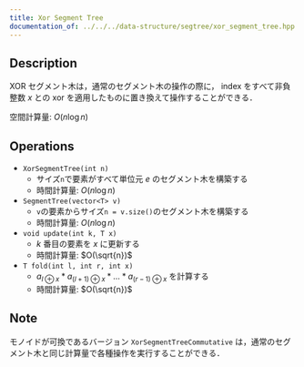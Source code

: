 ```yaml
---
title: Xor Segment Tree
documentation_of: ../../../data-structure/segtree/xor_segment_tree.hpp
---
```


## Description

XOR セグメント木は，通常のセグメント木の操作の際に， index をすべて非負整数 $x$ との xor を適用したものに置き換えて操作することができる．

空間計算量: $O(n \log n)$

## Operations

- `XorSegmentTree(int n)`
    - サイズ`n`で要素がすべて単位元 $e$ のセグメント木を構築する
    - 時間計算量: $O(n\log n)$
- `SegmentTree(vector<T> v)`
    - `v`の要素からサイズ`n = v.size()`のセグメント木を構築する
    - 時間計算量: $O(n\log n)$
- `void update(int k, T x)`
    - $k$ 番目の要素を $x$ に更新する
    - 時間計算量: $O(\sqrt{n})$
- `T fold(int l, int r, int x)`
    - $a_{l\oplus x} * a_{(l+1)\oplus x} * \dots * a_{(r-1) \oplus x}$ を計算する
    - 時間計算量: $O(\sqrt{n})$

## Note

モノイドが可換であるバージョン `XorSegmentTreeCommutative` は，通常のセグメント木と同じ計算量で各種操作を実行することができる．
